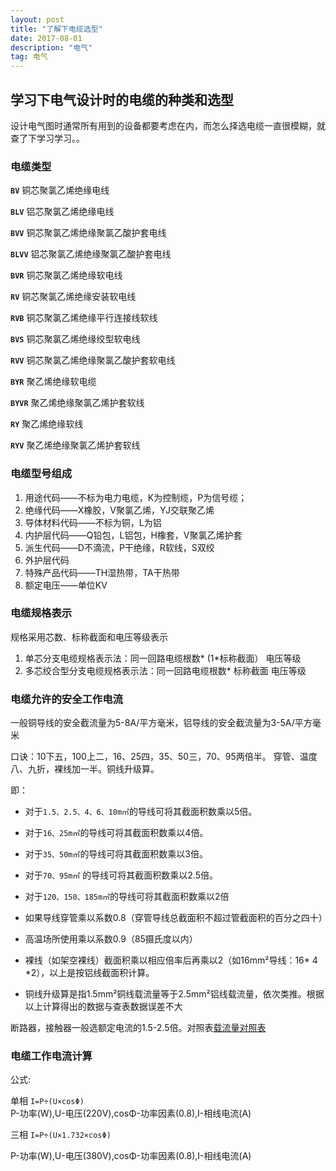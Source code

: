 ```yaml
---
layout: post
title: "了解下电缆选型"
date: 2017-08-01 
description: "电气"
tag: 电气 
--- 
```

## 学习下电气设计时的电缆的种类和选型
设计电气图时通常所有用到的设备都要考虑在内，而怎么择选电缆一直很模糊，就查了下学习学习。。
### 电缆类型

**`BV`** 铜芯聚氯乙烯绝缘电线

**`BLV`** 铝芯聚氯乙烯绝缘电线

**`BVV`** 铜芯聚氯乙烯绝缘聚氯乙酸护套电线

**`BLVV`** 铝芯聚氯乙烯绝缘聚氯乙酸护套电线

**`BVR`** 铜芯聚氯乙烯绝缘软电线

**`RV`** 铜芯聚氯乙烯绝缘安装软电线

**`RVB`** 铜芯聚氯乙烯绝缘平行连接线软线

**`BVS`** 铜芯聚氯乙烯绝缘绞型软电线

**`RVV`** 铜芯聚氯乙烯绝缘聚氯乙酸护套软电线

**`BYR`** 聚乙烯绝缘软电缆

**`BYVR`** 聚乙烯绝缘聚氯乙烯护套软线

**`RY`** 聚乙烯绝缘软线

**`RYV`** 聚乙烯绝缘聚氯乙烯护套软线

### 电缆型号组成

1. 用途代码——不标为电力电缆，K为控制缆，P为信号缆；
2. 绝缘代码——X橡胶，V聚氯乙烯，YJ交联聚乙烯
3. 导体材料代码——不标为铜，L为铝
4. 内护层代码——Q铅包，L铝包，H橡套，V聚氯乙烯护套
5. 派生代码——D不滴流，P干绝缘，R软线，S双绞
6. 外护层代码
7. 特殊产品代码——TH湿热带，TA干热带
8. 额定电压——单位KV

### 电缆规格表示

规格采用芯数、标称截面和电压等级表示

1. 单芯分支电缆规格表示法：同一回路电缆根数* (1*标称截面） 电压等级 
2. 多芯绞合型分支电缆规格表示法：同一回路电缆根数* 标称截面 电压等级

### 电缆允许的安全工作电流

一般铜导线的安全截流量为5-8A/平方毫米，铝导线的安全截流量为3-5A/平方毫米

口诀：10下五，100上二，16、25四，35、50三，70、95两倍半。 穿管、温度八、九折，裸线加一半。铜线升级算。 

即：



- 对于`1.5、2.5、4、6、10m㎡`的导线可将其截面积数乘以5倍。

 
- 对于`16、25m㎡`的导线可将其截面积数乘以4倍。 


- 对于`35、50m㎡`的导线可将其截面积数乘以3倍。 


- 对于`70、95m㎡` 的导线可将其截面积数乘以2.5倍。 


- 对于`120、150、185m㎡`的导线可将其截面积数乘以2倍


- 如果导线穿管乘以系数0.8（穿管导线总截面积不超过管截面积的百分之四十）
- 高温场所使用乘以系数0.9（85摄氏度以内）

- 裸线（如架空裸线）截面积乘以相应倍率后再乘以2（如16mm²导线：16* 4 *2），以上是按铝线截面积计算。 

- 铜线升级算是指1.5mm²铜线载流量等于2.5mm²铝线载流量，依次类推。根据以上计算得出的数据与查表数据误差不大

断路器，接触器一般选额定电流的1.5-2.5倍。对照表[载流量对照表](http://ou3sec0jp.bkt.clouddn.com/%E7%94%B5%E7%BA%BF%E7%94%B5%E7%BC%86%E8%BD%BD%E6%B5%81%E9%87%8F%E8%A1%A8.html)

### 电缆工作电流计算

公式:

单相 `I=P÷(U×cosΦ)`  
P-功率(W),U-电压(220V),cosΦ-功率因素(0.8),I-相线电流(A)

三相 `I=P÷(U×1.732×cosΦ)` 

P-功率(W),U-电压(380V),cosΦ-功率因素(0.8),I-相线电流(A)

